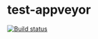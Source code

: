 # test-appveyor

[![Build status](https://ci.appveyor.com/api/projects/status/wh54fp3sjf3xlutp?svg=true)](https://ci.appveyor.com/project/kaizu/test-appveyor)
